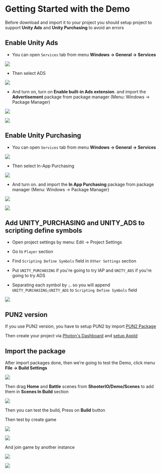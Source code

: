 # Getting Started with the Demo

Before download and import it to your project you should setup project to support **Unity Ads** and **Unity Purchasing** to avoid an errors

## Enable Unity Ads

* You can open `Services` tab from menu **Windows -> General -> Services**

![](../images/001/0.png)

* Then select ADS

![](../images/001/1.png)

* And turn on, turn on **Enable built-in Ads extension**. and import the **Advertisement** package from package manager (Menu: Windows -> Package Manager)

![](../images/ads-01.png)

![](../images/ads-00.png)

## Enable Unity Purchasing

* You can open `Services` tab from menu **Windows -> General -> Services**

![](../images/001/0.png)

* Then select In-App Purchasing

![](../images/001/3.png)

* And turn on. and import the **In App Purchasing** package from package manager (Menu: Windows -> Package Manager)

![](../images/iap-01.png)

![](../images/iap-00.png)

## Add UNITY_PURCHASING and UNITY_ADS to scripting define symbols

* Open project settings by menu: Edit -> Project Settings

* Go to `Player` section

* Find `Scripting Define Symbols` field in `Other Settings` section

* Put `UNITY_PURCHASING` if you're going to try IAP and `UNITY_ADS` if you're going to try ADS

* Separating each symbol by `;`. so you will append `UNITY_PURCHASING;UNITY_ADS` to `Scripting Define Symbols` field

![](../images/ads-05.png)

## PUN2 version

If you use PUN2 version, you have to setup PUN2 by import [PUN2 Package](https://assetstore.unity.com/packages/tools/network/photon-unity-networking-classic-free-1786?aid=1100lGeN)

Then create your project via [Photon's Dashboard](https://www.photonengine.com/en-us/Photon) and [setup AppId](https://doc.photonengine.com/en-us/pun/current/getting-started/initial-setup)

## Import the package

After import packages done, then we’re going to test the Demo, click menu **File -> Build Settings**

![](../images/0TezmJz3xDjyVkZXQ.png)

Then drag **Home** and **Battle** scenes from **ShooterIO/Demo/Scenes** to add them in **Scenes In Build** section

![](../images/1f6u5rsDVXsk6Al6gHYnwJg.png)

Then you can test the build, Press on **Build** button

Then test by create game

![](../images/1LnLcNi83si1PhhzoGYHf-A.png)

![](../images/14L0Vq7c0b8R6iU7-B6Z31Q.png)

And join game by another instance

![](../images/1vx-o7hBX28ezGXW106a6hg.png)

![](../images/1qYClEVb2M8Uh0yrhYpTY1w.png)